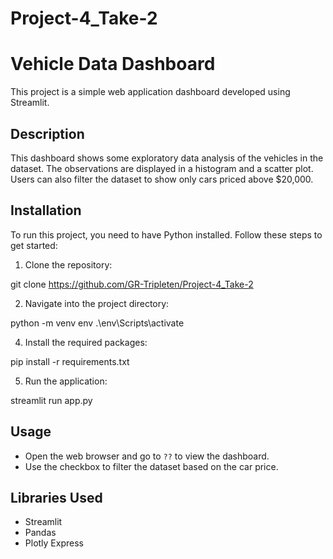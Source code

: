 # Project-4_Take-2

# Vehicle Data Dashboard

This project is a simple web application dashboard developed using Streamlit.

## Description

This dashboard shows some exploratory data analysis of the vehicles in the dataset. The observations are displayed in a histogram and a scatter plot. Users can also filter the dataset to show only cars priced above $20,000.

## Installation

To run this project, you need to have Python installed. Follow these steps to get started:

1. Clone the repository:

git clone https://github.com/GR-Tripleten/Project-4_Take-2

2. Navigate into the project directory:

python -m venv env
.\env\Scripts\activate

4. Install the required packages:

pip install -r requirements.txt

5. Run the application:

streamlit run app.py

## Usage

- Open the web browser and go to `??` to view the dashboard.
- Use the checkbox to filter the dataset based on the car price.

## Libraries Used

- Streamlit
- Pandas
- Plotly Express